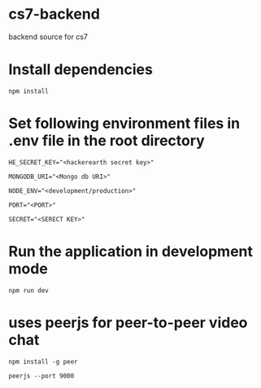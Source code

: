 # cs7-backend

backend source for cs7

# Install dependencies

`npm install`

# Set following environment files in .env file in the root directory


`HE_SECRET_KEY="<hackerearth secret key>"`

`MONGODB_URI="<Mongo db URI>"`

`NODE_ENV="<development/production>"`

`PORT="<PORT>"`

`SECRET="<SERECT KEY>"`

# Run the application in development mode

`npm run dev`

#  uses peerjs for peer-to-peer video chat

`npm install -g peer`

`peerjs --port 9000`
